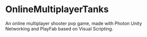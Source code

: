 # OnlineMultiplayerTanks
An online multiplayer shooter pvp game, made with Photon Unity Networking and PlayFab based on Visual Scripting.
